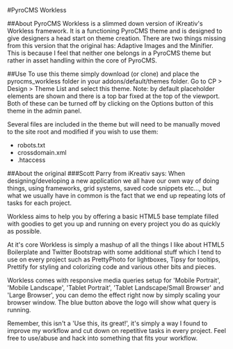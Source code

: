 #PyroCMS Workless

##About
PyroCMS Workless is a slimmed down version of iKreativ's Workless framework. It is a functioning PyroCMS theme and is designed to give designers a head start on theme creation. There are two things missing from this version that the original has: Adaptive Images and the Minifier. This is because I feel that neither one belongs in a PyroCMS theme but rather in asset handling within the core of PyroCMS.

##Use
To use this theme simply download (or clone) and place the pyrocms_workless folder in your addons/default/themes folder. Go to CP > Design > Theme List and select this theme. Note: by default placeholder elements are shown and there is a top bar fixed at the top of the viewport. Both of these can be turned off by clicking on the Options button of this theme in the admin panel.

Several files are included in the theme but will need to be manually moved to the site root and modified if you wish to use them:

* robots.txt
* crossdomain.xml
* .htaccess

##About the original
###Scott Parry from iKreativ says:
When designing/developing a new application we all have our own way of doing things, using frameworks, grid systems, saved code snippets etc..., but what we usually have in common is the fact that we end up repeating lots of tasks for each project.

Workless aims to help you by offering a basic HTML5 base template filled with goodies to get you up and running on every project you do as quickly as possible.

At it's core Workless is simply a mashup of all the things I like about HTML5 Boilerplate and Twitter Bootstrap with some additional stuff which I tend to use on every project such as PrettyPhoto for lightboxes, Tipsy for tooltips, Prettify for styling and colorizing code and various other bits and pieces.

Workless comes with responsive media queries setup for 'Mobile Portrait', 'Mobile Landscape', 'Tablet Portrait', 'Tablet Landscape/Small Browser' and 'Large Browser', you can demo the effect right now by simply scaling your browser window. The blue button above the logo will show what query is running.

Remember, this isn't a 'Use this, its great!', it's simply a way I found to improve my workflow and cut down on repetitive tasks in every project. Feel free to use/abuse and hack into something that fits your workflow. 